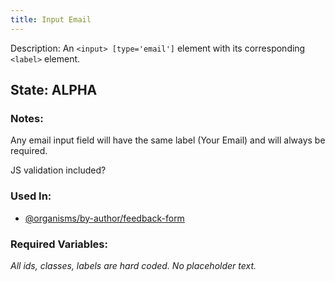 ```yaml
---
title: Input Email
---
```

Description: An `<input> [type='email']`  element with its corresponding `<label>` element.

## State: ALPHA

### Notes:
Any email input field will have the same label (Your Email) and will always be required.

JS validation included?

### Used In:
- [@organisms/by-author/feedback-form](/?p=organisms-feedback-form)

### Required Variables:
_All ids, classes, labels are hard coded. No placeholder text._
